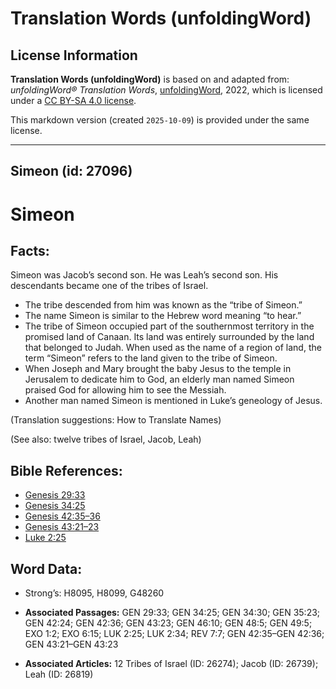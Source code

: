 # Translation Words (unfoldingWord)

## License Information

**Translation Words (unfoldingWord)** is based on and adapted from: _unfoldingWord® Translation Words_, [unfoldingWord](https://unfoldingword.org/utw), 2022, which is licensed under a [CC BY-SA 4.0 license](https://creativecommons.org/licenses/by-sa/4.0/legalcode.en).

This markdown version (created `2025-10-09`) is provided under the same license.



--------------------------------

## Simeon (id: 27096)

Simeon
======

Facts:
------

Simeon was Jacob’s second son. He was Leah’s second son. His descendants became one of the tribes of Israel.

* The tribe descended from him was known as the “tribe of Simeon.”
* The name Simeon is similar to the Hebrew word meaning “to hear.”
* The tribe of Simeon occupied part of the southernmost territory in the promised land of Canaan. Its land was entirely surrounded by the land that belonged to Judah. When used as the name of a region of land, the term “Simeon” refers to the land given to the tribe of Simeon.
* When Joseph and Mary brought the baby Jesus to the temple in Jerusalem to dedicate him to God, an elderly man named Simeon praised God for allowing him to see the Messiah.
* Another man named Simeon is mentioned in Luke’s geneology of Jesus.

(Translation suggestions: How to Translate Names)

(See also: twelve tribes of Israel, Jacob, Leah)

Bible References:
-----------------

* [Genesis 29:33](https://ref.ly/Gen29:33)
* [Genesis 34:25](https://ref.ly/Gen34:25)
* [Genesis 42:35–36](https://ref.ly/Gen42:35-Gen42:36)
* [Genesis 43:21–23](https://ref.ly/Gen43:21-Gen43:23)
* [Luke 2:25](https://ref.ly/Luke2:25)

Word Data:
----------

* Strong’s: H8095, H8099, G48260

* **Associated Passages:** GEN 29:33; GEN 34:25; GEN 34:30; GEN 35:23; GEN 42:24; GEN 42:36; GEN 43:23; GEN 46:10; GEN 48:5; GEN 49:5; EXO 1:2; EXO 6:15; LUK 2:25; LUK 2:34; REV 7:7; GEN 42:35–GEN 42:36; GEN 43:21–GEN 43:23
* **Associated Articles:** 12 Tribes of Israel (ID: 26274); Jacob (ID: 26739); Leah (ID: 26819)

